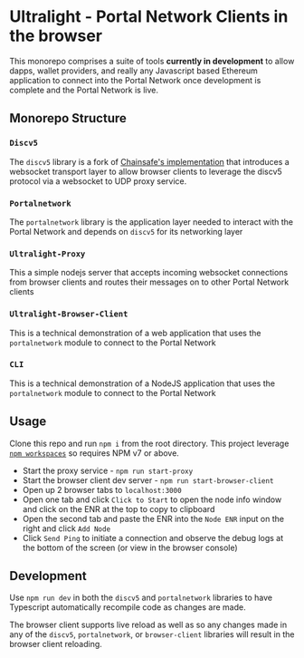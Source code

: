 # Ultralight - Portal Network Clients in the browser

This monorepo comprises a suite of tools **currently in development** to allow dapps, wallet providers, and really any Javascript based Ethereum application to connect into the Portal Network once development is complete and the Portal Network is live. 

## Monorepo Structure

### `Discv5`

The `discv5` library is a fork of [Chainsafe's implementation](https://github.com/chainsafe/discv5) that introduces a websocket transport layer to allow browser clients to leverage the discv5 protocol via a websocket to UDP proxy service.  

### `Portalnetwork`

The `portalnetwork` library is the application layer needed to interact with the Portal Network and depends on `discv5` for its networking layer

### `Ultralight-Proxy`

This a simple nodejs server that accepts incoming websocket connections from browser clients and routes their messages on to other Portal Network clients
### `Ultralight-Browser-Client`

This is a technical demonstration of a web application that uses the `portalnetwork` module to connect to the Portal Network

### `CLI`

This is a technical demonstration of a NodeJS application that uses the `portalnetwork` module to connect to the Portal Network

## Usage

Clone this repo and run `npm i` from the root directory.  This project leverage [`npm workspaces`](https://docs.npmjs.com/cli/v7/using-npm/workspaces) so requires NPM v7 or above.

- Start the proxy service - `npm run start-proxy`
- Start the browser client dev server - `npm run start-browser-client`
- Open up 2 browser tabs to `localhost:3000`
- Open one tab and click `Click to Start` to open the node info window and click on the ENR at the top to copy to clipboard
- Open the second tab and paste the ENR into the `Node ENR` input on the right and click `Add Node`
- Click `Send Ping` to initiate a connection and observe the debug logs at the bottom of the screen (or view in the browser console)

## Development

Use `npm run dev` in both the `discv5` and `portalnetwork` libraries to have Typescript automatically recompile code as changes are made.  

The browser client supports live reload as well as so any changes made in any of the `discv5`, `portalnetwork`, or `browser-client` libraries will result in the browser client reloading.

